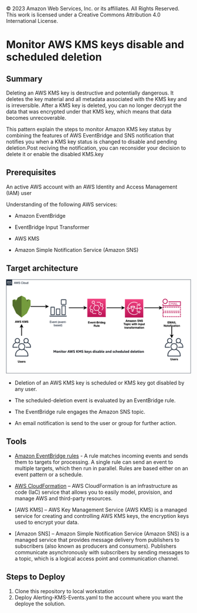 © 2023 Amazon Web Services, Inc. or its affiliates. All Rights Reserved. This work is licensed under a Creative Commons Attribution 4.0 International License.

# Monitor AWS KMS keys disable and scheduled deletion
## **Summary**

Deleting an AWS KMS key is destructive and potentially dangerous. It deletes the key material and all metadata associated with the KMS key and is irreversible. After a KMS key is deleted, you can no longer decrypt the data that was encrypted under that KMS key, which means that data becomes unrecoverable. 

This pattern explain the steps to monitor Amazon KMS key status by combining the features of AWS EventBridge and SNS notification that notifies you when a KMS key status is changed to disable and pending deletion.Post reciving the notification, you can reconsider your decision to delete it or enable the disabled KMS.key



## **Prerequisites**

An active AWS account with an AWS Identity and Access Management (IAM) user

Understanding of the following AWS services: 

- Amazon EventBridge

- EventBridge Input Transformer

- AWS KMS

- Amazon Simple Notification Service (Amazon SNS)


## **Target architecture**

![Architecture Diagram](./KMS-Alert.png)


- Deletion of an AWS KMS key is scheduled or KMS key got disabled by any user.

- The scheduled-deletion event is evaluated by an EventBridge rule.

- The EventBridge rule engages the Amazon SNS topic.

- An email notification is send to the user or group for further action.

## **Tools**

-   [Amazon EventBridge rules](https://docs.aws.amazon.com/eventbridge/latest/userguide/eb-rules.html) - A rule matches incoming events and sends them to targets for processing. A single rule can send an event to multiple targets, which then run in parallel. Rules are based either on an event pattern or a schedule.

-   [AWS CloudFormation](https://aws.amazon.com/cloudformation/) – AWS CloudFormation is an infrastructure as code (IaC) service that allows you to easily model, provision, and manage AWS and third-party resources.

- [AWS KMS] – AWS Key Management Service (AWS KMS) is a managed service for creating and controlling AWS KMS keys, the encryption keys used to encrypt your data.

- [Amazon SNS] – Amazon Simple Notification Service (Amazon SNS) is a managed service that provides message delivery from publishers to subscribers (also known as producers and consumers). Publishers communicate asynchronously with subscribers by sending messages to a topic, which is a logical access point and communication channel. 




## **Steps to Deploy**

1. Clone this repository to local workstation
2. Deploy Alerting-KMS-Events.yaml to the account where you want the deploye the solution.